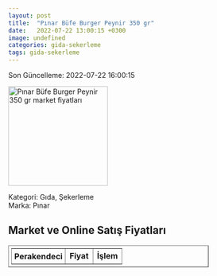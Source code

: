 ```yaml
---
layout: post
title:  "Pınar Büfe Burger Peynir 350 gr"
date:   2022-07-22 13:00:15 +0300
image: undefined
categories: gida-sekerleme
tags: gida-sekerleme
---
```


Son Güncelleme: 2022-07-22 16:00:15

<img src="undefined" width="200" alt="Pınar Büfe Burger Peynir 350 gr market fiyatları" />

Kategori: Gıda, Şekerleme
<br />
Marka: Pınar

<h2>Market ve Online Satış Fiyatları</h2>

<table border="1" style="padding: 5px;width:80%;">
  <tr>
    <td style="padding: 5px;"><strong>Perakendeci</strong></td>
    <td><strong>Fiyat</strong></td>
    <td><strong>İşlem</strong></td>
  </tr>
  
</table>
